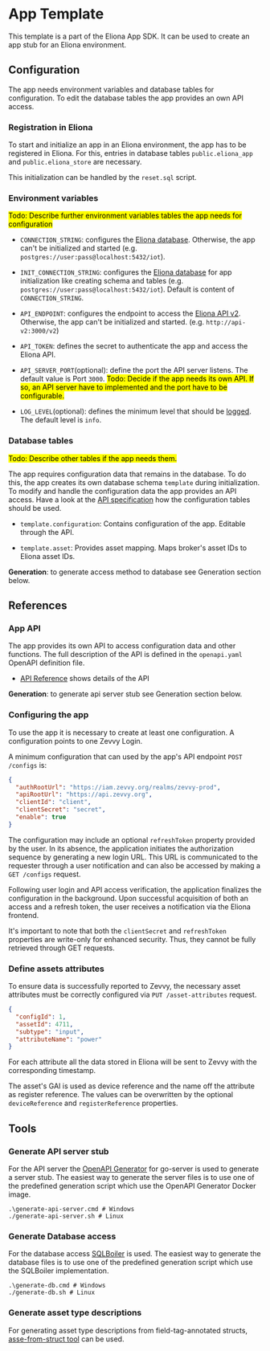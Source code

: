 # App Template

This template is a part of the Eliona App SDK. It can be used to create an app stub for an Eliona environment.

## Configuration

The app needs environment variables and database tables for configuration. To edit the database tables the app provides an own API access.


### Registration in Eliona ###

To start and initialize an app in an Eliona environment, the app has to be registered in Eliona. For this, entries in database tables `public.eliona_app` and `public.eliona_store` are necessary.

This initialization can be handled by the `reset.sql` script.


### Environment variables

<mark>Todo: Describe further environment variables tables the app needs for configuration</mark>

- `CONNECTION_STRING`: configures the [Eliona database](https://github.com/eliona-smart-building-assistant/go-eliona/tree/main/db). Otherwise, the app can't be initialized and started (e.g. `postgres://user:pass@localhost:5432/iot`).

- `INIT_CONNECTION_STRING`: configures the [Eliona database](https://github.com/eliona-smart-building-assistant/go-eliona/tree/main/db) for app initialization like creating schema and tables (e.g. `postgres://user:pass@localhost:5432/iot`). Default is content of `CONNECTION_STRING`.

- `API_ENDPOINT`:  configures the endpoint to access the [Eliona API v2](https://github.com/eliona-smart-building-assistant/eliona-api). Otherwise, the app can't be initialized and started. (e.g. `http://api-v2:3000/v2`)

- `API_TOKEN`: defines the secret to authenticate the app and access the Eliona API.

- `API_SERVER_PORT`(optional): define the port the API server listens. The default value is Port `3000`. <mark>Todo: Decide if the app needs its own API. If so, an API server have to implemented and the port have to be configurable.</mark>

- `LOG_LEVEL`(optional): defines the minimum level that should be [logged](https://github.com/eliona-smart-building-assistant/go-utils/blob/main/log/README.md). The default level is `info`.

### Database tables ###

<mark>Todo: Describe other tables if the app needs them.</mark>

The app requires configuration data that remains in the database. To do this, the app creates its own database schema `template` during initialization. To modify and handle the configuration data the app provides an API access. Have a look at the [API specification](https://eliona-smart-building-assistant.github.io/open-api-docs/?https://raw.githubusercontent.com/eliona-smart-building-assistant/app-template/develop/openapi.yaml) how the configuration tables should be used.

- `template.configuration`: Contains configuration of the app. Editable through the API.

- `template.asset`: Provides asset mapping. Maps broker's asset IDs to Eliona asset IDs.

**Generation**: to generate access method to database see Generation section below.


## References

### App API ###

The app provides its own API to access configuration data and other functions. The full description of the API is defined in the `openapi.yaml` OpenAPI definition file.

- [API Reference](https://eliona-smart-building-assistant.github.io/open-api-docs/?https://raw.githubusercontent.com/eliona-smart-building-assistant/app-template/develop/openapi.yaml) shows details of the API

**Generation**: to generate api server stub see Generation section below.

### Configuring the app ###

To use the app it is necessary to create at least one configuration. A configuration points to one Zevvy Login.

A minimum configuration that can used by the app's API endpoint `POST /configs` is:

```json
{
  "authRootUrl": "https://iam.zevvy.org/realms/zevvy-prod",
  "apiRootUrl": "https://api.zevvy.org",
  "clientId": "client",
  "clientSecret": "secret",
  "enable": true
}
```

The configuration may include an optional `refreshToken` property provided by the user. In its absence, the application initiates the authorization sequence by generating a new login URL. This URL is communicated to the requester through a user notification and can also be accessed by making a `GET /configs` request.

Following user login and API access verification, the application finalizes the configuration in the background. Upon successful acquisition of both an access and a refresh token, the user receives a notification via the Eliona frontend.

It's important to note that both the `clientSecret` and `refreshToken` properties are write-only for enhanced security. Thus, they cannot be fully retrieved through GET requests.

### Define assets attributes ###

To ensure data is successfully reported to Zevvy, the necessary asset attributes must be correctly configured via `PUT /asset-attributes` request.

```json
{
  "configId": 1,
  "assetId": 4711,
  "subtype": "input",
  "attributeName": "power"
}
```

For each attribute all the data stored in Eliona will be sent to Zevvy with the corresponding timestamp.

The asset's GAI is used as device reference and the name off the attribute as register reference. The values can be overwritten by the optional `deviceReference` and `registerReference` properties.

## Tools

### Generate API server stub ###

For the API server the [OpenAPI Generator](https://openapi-generator.tech/docs/generators/openapi-yaml) for go-server is used to generate a server stub. The easiest way to generate the server files is to use one of the predefined generation script which use the OpenAPI Generator Docker image.

```
.\generate-api-server.cmd # Windows
./generate-api-server.sh # Linux
```

### Generate Database access ###

For the database access [SQLBoiler](https://github.com/volatiletech/sqlboiler) is used. The easiest way to generate the database files is to use one of the predefined generation script which use the SQLBoiler implementation.

```
.\generate-db.cmd # Windows
./generate-db.sh # Linux
```

### Generate asset type descriptions ###

For generating asset type descriptions from field-tag-annotated structs, [asse-from-struct tool](https://github.com/eliona-smart-building-assistant/dev-utilities) can be used.
